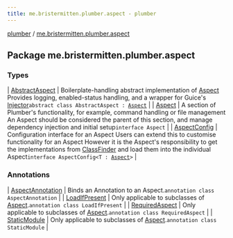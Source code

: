```yaml
---
title: me.bristermitten.plumber.aspect - plumber
---
```


[plumber](../index.html) / [me.bristermitten.plumber.aspect](./index.html)

## Package me.bristermitten.plumber.aspect

### Types

| [AbstractAspect](-abstract-aspect/index.html) | Boilerplate-handling abstract implementation of [Aspect](-aspect/index.html) Provides logging, enabled-status handling, and a wrapper for Guice's [Injector](https://google.github.io/guice/api-docs/latest/javadoc/com/google/inject/Injector.html)`abstract class AbstractAspect : `[`Aspect`](-aspect/index.html) |
| [Aspect](-aspect/index.html) | A section of Plumber's functionality, for example, command handling or file management An Aspect should be considered the parent of this section, and manage dependency injection and initial setup`interface Aspect` |
| [AspectConfig](-aspect-config.html) | Configuration interface for an Aspect Users can extend this to customise functionality for an Aspect However it is the Aspect's responsibility to get the implementations from [ClassFinder](../me.bristermitten.plumber.reflection/-class-finder/index.html) and load them into the individual Aspect`interface AspectConfig<T : `[`Aspect`](-aspect/index.html)`>` |

### Annotations

| [AspectAnnotation](-aspect-annotation/index.html) | Binds an Annotation to an Aspect.`annotation class AspectAnnotation` |
| [LoadIfPresent](-load-if-present/index.html) | Only applicable to subclasses of [Aspect](-aspect/index.html).`annotation class LoadIfPresent` |
| [RequiredAspect](-required-aspect/index.html) | Only applicable to subclasses of [Aspect](-aspect/index.html).`annotation class RequiredAspect` |
| [StaticModule](-static-module/index.html) | Only applicable to subclasses of [Aspect](-aspect/index.html).`annotation class StaticModule` |

